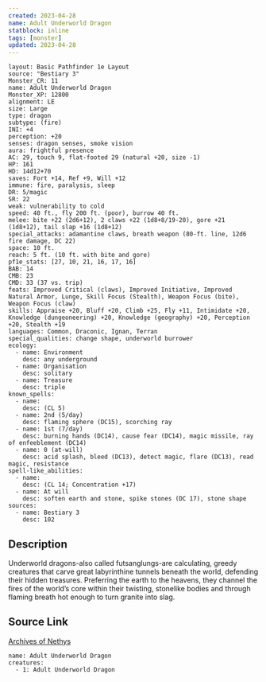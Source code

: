 ```yaml
---
created: 2023-04-28
name: Adult Underworld Dragon
statblock: inline
tags: [monster]
updated: 2023-04-28
---
```

```statblock
layout: Basic Pathfinder 1e Layout
source: "Bestiary 3"
Monster_CR: 11
name: Adult Underworld Dragon
Monster_XP: 12800
alignment: LE
size: Large
type: dragon
subtype: (fire)
INI: +4
perception: +20
senses: dragon senses, smoke vision
aura: frightful presence
AC: 29, touch 9, flat-footed 29 (natural +20, size -1)
HP: 161
HD: 14d12+70
saves: Fort +14, Ref +9, Will +12
immune: fire, paralysis, sleep
DR: 5/magic
SR: 22
weak: vulnerability to cold
speed: 40 ft., fly 200 ft. (poor), burrow 40 ft.
melee: bite +22 (2d6+12), 2 claws +22 (1d8+8/19-20), gore +21 (1d8+12), tail slap +16 (1d8+12)
special_attacks: adamantine claws, breath weapon (80-ft. line, 12d6 fire damage, DC 22)
space: 10 ft.
reach: 5 ft. (10 ft. with bite and gore)
pf1e_stats: [27, 10, 21, 16, 17, 16]
BAB: 14
CMB: 23
CMD: 33 (37 vs. trip)
feats: Improved Critical (claws), Improved Initiative, Improved Natural Armor, Lunge, Skill Focus (Stealth), Weapon Focus (bite), Weapon Focus (claw)
skills: Appraise +20, Bluff +20, Climb +25, Fly +11, Intimidate +20, Knowledge (dungeoneering) +20, Knowledge (geography) +20, Perception +20, Stealth +19
languages: Common, Draconic, Ignan, Terran
special_qualities: change shape, underworld burrower
ecology:
  - name: Environment
    desc: any underground
  - name: Organisation
    desc: solitary
  - name: Treasure
    desc: triple
known_spells:
  - name:
    desc: (CL 5)
  - name: 2nd (5/day)
    desc: flaming sphere (DC15), scorching ray
  - name: 1st (7/day)
    desc: burning hands (DC14), cause fear (DC14), magic missile, ray of enfeeblement (DC14)
  - name: 0 (at-will)
    desc: acid splash, bleed (DC13), detect magic, flare (DC13), read magic, resistance
spell-like_abilities:
  - name:
    desc: (CL 14; Concentration +17)
  - name: At will
    desc: soften earth and stone, spike stones (DC 17), stone shape
sources:
  - name: Bestiary 3
    desc: 102
```
## Description
Underworld dragons-also called futsanglungs-are calculating, greedy creatures that carve great labyrinthine tunnels beneath the world, defending their hidden treasures. Preferring the earth to the heavens, they channel the fires of the world’s core within their twisting, stonelike bodies and through flaming breath hot enough to turn granite into slag.
## Source Link
[Archives of Nethys](https://aonprd.com/MonsterDisplay.aspx?ItemName=Adult%20Underworld%20Dragon)
```encounter-table
name: Adult Underworld Dragon
creatures:
  - 1: Adult Underworld Dragon
```
